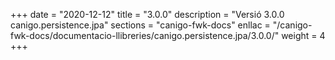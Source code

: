 +++
date        = "2020-12-12"
title       = "3.0.0"
description = "Versió 3.0.0 canigo.persistence.jpa"
sections    = "canigo-fwk-docs"
enllac		= "/canigo-fwk-docs/documentacio-llibreries/canigo.persistence.jpa/3.0.0/"
weight		= 4
+++
